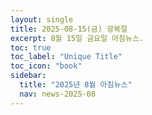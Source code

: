 ```yaml
---
layout: single
title: 2025-08-15(금) 광복절
excerpt: 8월 15일 금요일 아침뉴스.
toc: true
toc_label: "Unique Title"
toc_icon: "book"
sidebar:
  title: "2025년 8월 아침뉴스"
  nav: news-2025-08
---
```

